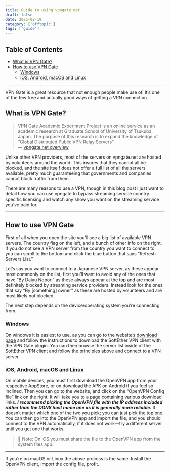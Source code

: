 ```yaml
---
title: Guide to using vpngate.net
draft: false
date: 2025-08-19
category: ['offtopic']
tags: ['guide']
---
```


## Table of Contents

- [What is VPN Gate?](#what-is-vpn-gate)
- [How to use VPN Gate](#how-to-use-vpn-gate)
  - [Windows](#windows)
  - [iOS, Android, macOS and Linux](#ios-android-macos-and-linux)

---

VPN Gate is a great resource that not enough people make use of. It’s one of the few free and actually good ways of getting a VPN connection. 

## What is VPN Gate?

> VPN Gate Academic Experiment Project is an online service as an academic research at Graduate School of University of Tsukuba, Japan. The purpose of this research is to expand the knowledge of “Global Distributed Public VPN Relay Servers”
\
— [vpngate.net overview](https://www.vpngate.net/en/about_overview.aspx)

Unlike other VPN providers, most of the servers on vpngate.net are hosted by volunteers around the world. This insures that they cannot all be blocked, and the site itself does not offer a full list of all the servers available, pretty much guaranteeing that governments and companies cannot block traffic from them.

There are many reasons to use a VPN, though in this blog post I just want to detail how you can use vpngate to bypass streaming service country specific licensing and watch any show you want on the streaming service you’ve paid for.

---

## How to use VPN Gate

First of all when you open the site you’ll see a big list of available VPN servers. The country flag on the left, and a bunch of other info on the right. If you do not see a VPN server from the country you want to connect to, you can scroll to the bottom and click the blue button that says “Refresh Servers List.”

Let’s say you want to connect to a Japanese VPN server, as these appear most commonly on the list, first you’ll want to avoid any of the ones that have “By Daiyu Nobori” as these always appear at the top and are most definitely blocked by streaming service providers. Instead look for the ones that say “By [something] owner” as these are hosted by volunteers and are most likely not blocked. 

The next step depends on the device/operating system you’re connecting from.

### Windows

On windows it is easiest to use, as you can go to the website’s [download page](https://www.vpngate.net/en/download.aspx) and follow the instructions to download the SoftEther VPN client with the VPN Gate plugin. You can then browse the server list inside of the SoftEther VPN client and follow the principles above and connect to a VPN server.

### iOS, Android, macOS and Linux

On mobile devices, you must first download the OpenVPN app from your respective AppStore, or on download the APK on Android if you feel so inclined. Then you can go to the website, and click on the “OpenVPN Config file” link on the right. It will take you to a page containing various download links. ***I recommend picking the OpenVPN file with the IP address included rather than the DDNS host name one as it is generally more reliable.*** It doesn’t matter which one of the two you pick; you can just pick the top one. You can then go into the OpenVPN app and import the file, and you should connect to the VPN automatically, if it does not work—try a different server until you get one that works.

> 📝 Note:
> On iOS you must share the file to the OpenVPN app from the system files app.

---

If you’re on macOS or Linux the above process is the same. Install the OpenVPN client, import the config file, profit.
